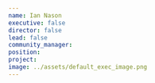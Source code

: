```yaml
---
name: Ian Nason
executive: false
director: false
lead: false
community_manager:   
position:  
project:  
image: ../assets/default_exec_image.png
---
```

